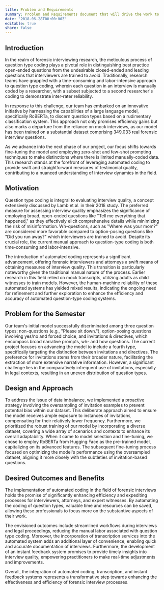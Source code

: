 ```yaml
---
title: Problem and Requirements
summary: Problem and Requirements document that will drive the work to be done in the project
date: "2018-06-28T00:00:00Z"
editable: true
share: false
---
```


## Introduction
In the realm of forensic interviewing research, the meticulous process of question type coding plays a pivotal role in distinguishing best practice open-ended questions from the undesirable closed-ended and leading questions that interviewers are trained to avoid. Traditionally, research teams have grappled with a time-consuming and labor-intensive approach to question type coding, wherein each question in an interview is manually coded by a researcher, with a subset subjected to a second researcher's coding to demonstrate inter-rater reliability.

In response to this challenge, our team has embarked on an innovative initiative by harnessing the capabilities of a large language model, specifically RoBERTa, to discern question types based on a rudimentary classification system. This approach not only promises efficiency gains but also marks a departure from the reliance on mock interviews, as our model has been trained on a substantial dataset comprising 349,033 real forensic interview questions.

As we advance into the next phase of our project, our focus shifts towards fine-tuning the model and employing zero-shot and few-shot prompting techniques to make distinctions where there is limited manually-coded data. This research stands at the forefront of leveraging automated coding to provide swift and straightforward measures of testimonial quality, contributing to a nuanced understanding of interview dynamics in the field.

## Motivation
Question type coding is integral to evaluating interview quality, a concept extensively discussed by Lamb et al. in their 2018 study. The preferred measure for assessing interview quality emphasizes the significance of employing broad, open-ended questions like "Tell me everything that happened," as they effectively elicit comprehensive details while minimizing the risk of misinformation. Wh-questions, such as "Where was your mom?" are considered more favorable compared to option-posing questions like "Did you run away?" which interviewers are trained to avoid. Despite its crucial role, the current manual approach to question-type coding is both time-consuming and labor-intensive.

The introduction of automated coding represents a significant advancement, offering forensic interviewers and attorneys a swift means of obtaining measures of interview quality. This transition is particularly noteworthy given the traditional manual nature of the process. Earlier research in this field relied on mock transcripts, utilizing adults as child witnesses to train models. However, the human-machine reliability of these automated systems has yielded mixed results, indicating the ongoing need for refinement and further exploration to enhance the efficiency and accuracy of automated question-type coding systems.

## Problem for the Semester

Our team's initial model successfully discriminated among three question types: non-questions (e.g., "Please sit down."), option-posing questions involving yes/no and forced choice, and invitations & directives, which encompass broad narrative prompts, wh- and how questions. The current project focuses on advancing the model to include a fourth type, specifically targeting the distinction between invitations and directives. The preference for invitations stems from their broader nature, facilitating the extraction of more extensive narrative information. However, a significant challenge lies in the comparatively infrequent use of invitations, especially in legal contexts, resulting in an uneven distribution of question types.

## Design and Approach

To address the issue of data imbalance, we implemented a proactive strategy involving the oversampling of invitation examples to prevent potential bias within our dataset. This deliberate approach aimed to ensure the model receives ample exposure to instances of invitations, compensating for their relatively lower frequency. Furthermore, we prioritized the robust training of our model by incorporating a diverse dataset, covering a wide array of scenarios and contexts to enhance its overall adaptability. When it came to model selection and fine-tuning, we chose to employ RoBERTa from Hugging Face as the pre-trained model, capitalizing on its advanced features. The subsequent fine-tuning process focused on optimizing the model's performance using the oversampled dataset, aligning it more closely with the subtleties of invitation-based questions.

## Desired Outcomes and Benefits

The implementation of automated coding in the field of forensic interviews holds the promise of significantly enhancing efficiency and expediting processes for interviewers, attorneys, and expert witnesses. By automating the coding of question types, valuable time and resources can be saved, allowing these professionals to focus more on the substantive aspects of their work. 

The envisioned outcomes include streamlined workflows during interviews and legal proceedings, reducing the manual labor associated with question type coding. Moreover, the incorporation of transcription services into the automated system adds an additional layer of convenience, enabling quick and accurate documentation of interviews. Furthermore, the development of an instant feedback system promises to provide timely insights into interview quality, empowering practitioners to make real-time adjustments and improvements.

Overall, the integration of automated coding, transcription, and instant feedback systems represents a transformative step towards enhancing the effectiveness and efficiency of forensic interview processes.
